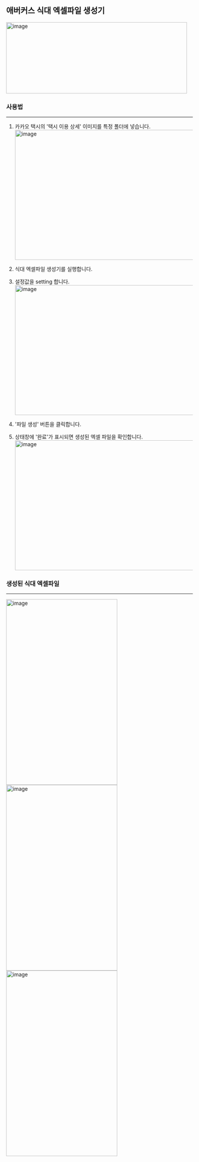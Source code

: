 ## 애버커스 식대 엑셀파일 생성기
  
<img width="488" height="192" alt="image" src="https://github.com/user-attachments/assets/fe796e09-93a4-4bee-904b-bff1a80dfe69" />

### 사용법
---
1. 카카오 택시의 '택시 이용 상세' 이미지를 특정 폴더에 넣습니다.  
   <img width="500" height="350" alt="image" src="https://github.com/user-attachments/assets/1165bc1d-7c23-4fb8-bd8a-2e3d67ca9c05" />
  
2. 식대 엑셀파일 생성기를 실행합니다.
3. 설정값을 setting 합니다.  
   <img width="500" height="350" alt="image" src="https://github.com/user-attachments/assets/98e41462-bc37-4670-a069-d37e4a796758" />
   
4. '파일 생성' 버튼을 클릭합니다.
5. 상태창에 '완료'가 표시되면 생성된 엑셀 파일을 확인합니다.  
   <img width="500" height="350" alt="image" src="https://github.com/user-attachments/assets/5a9e915a-c2a3-4a11-826b-4ce61db441dd" />  

### 생성된 식대 엑셀파일
---
<img width="300" height="500" alt="image" src="https://github.com/user-attachments/assets/5abeda17-7227-469e-a197-b3453a59dddc" />  
<img width="300" height="500" alt="image" src="https://github.com/user-attachments/assets/e08df3c5-8453-41bd-baec-7419c83f76c1" />  
<img width="300" height="500" alt="image" src="https://github.com/user-attachments/assets/bdd2ca2e-500c-4fc8-bb05-640f5d9632bb" />  



        


   

